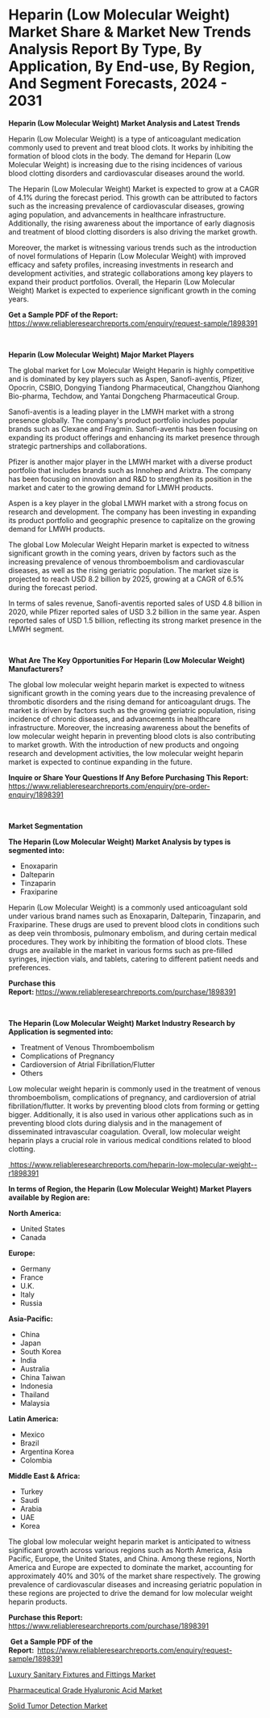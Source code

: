 <p><h1>Heparin (Low Molecular Weight) Market Share & Market New Trends Analysis Report By Type, By Application, By End-use, By Region, And Segment Forecasts, 2024 - 2031</h1></p><p><strong>Heparin (Low Molecular Weight) Market Analysis and Latest Trends</strong></p>
<p><p>Heparin (Low Molecular Weight) is a type of anticoagulant medication commonly used to prevent and treat blood clots. It works by inhibiting the formation of blood clots in the body. The demand for Heparin (Low Molecular Weight) is increasing due to the rising incidences of various blood clotting disorders and cardiovascular diseases around the world.</p><p>The Heparin (Low Molecular Weight) Market is expected to grow at a CAGR of 4.1% during the forecast period. This growth can be attributed to factors such as the increasing prevalence of cardiovascular diseases, growing aging population, and advancements in healthcare infrastructure. Additionally, the rising awareness about the importance of early diagnosis and treatment of blood clotting disorders is also driving the market growth.</p><p>Moreover, the market is witnessing various trends such as the introduction of novel formulations of Heparin (Low Molecular Weight) with improved efficacy and safety profiles, increasing investments in research and development activities, and strategic collaborations among key players to expand their product portfolios. Overall, the Heparin (Low Molecular Weight) Market is expected to experience significant growth in the coming years.</p></p>
<p><strong>Get a Sample PDF of the Report:&nbsp;</strong> <a href="https://www.reliableresearchreports.com/enquiry/request-sample/1898391">https://www.reliableresearchreports.com/enquiry/request-sample/1898391</a></p>
<p>&nbsp;</p>
<p><strong>Heparin (Low Molecular Weight) Major Market Players</strong></p>
<p><p>The global market for Low Molecular Weight Heparin is highly competitive and is dominated by key players such as Aspen, Sanofi-aventis, Pfizer, Opocrin, CSBIO, Dongying Tiandong Pharmaceutical, Changzhou Qianhong Bio-pharma, Techdow, and Yantai Dongcheng Pharmaceutical Group. </p><p>Sanofi-aventis is a leading player in the LMWH market with a strong presence globally. The company's product portfolio includes popular brands such as Clexane and Fragmin. Sanofi-aventis has been focusing on expanding its product offerings and enhancing its market presence through strategic partnerships and collaborations.</p><p>Pfizer is another major player in the LMWH market with a diverse product portfolio that includes brands such as Innohep and Arixtra. The company has been focusing on innovation and R&D to strengthen its position in the market and cater to the growing demand for LMWH products.</p><p>Aspen is a key player in the global LMWH market with a strong focus on research and development. The company has been investing in expanding its product portfolio and geographic presence to capitalize on the growing demand for LMWH products.</p><p>The global Low Molecular Weight Heparin market is expected to witness significant growth in the coming years, driven by factors such as the increasing prevalence of venous thromboembolism and cardiovascular diseases, as well as the rising geriatric population. The market size is projected to reach USD 8.2 billion by 2025, growing at a CAGR of 6.5% during the forecast period.</p><p>In terms of sales revenue, Sanofi-aventis reported sales of USD 4.8 billion in 2020, while Pfizer reported sales of USD 3.2 billion in the same year. Aspen reported sales of USD 1.5 billion, reflecting its strong market presence in the LMWH segment.</p></p>
<p>&nbsp;</p>
<p><strong>What Are The Key Opportunities For Heparin (Low Molecular Weight) Manufacturers?</strong></p>
<p><p>The global low molecular weight heparin market is expected to witness significant growth in the coming years due to the increasing prevalence of thrombotic disorders and the rising demand for anticoagulant drugs. The market is driven by factors such as the growing geriatric population, rising incidence of chronic diseases, and advancements in healthcare infrastructure. Moreover, the increasing awareness about the benefits of low molecular weight heparin in preventing blood clots is also contributing to market growth. With the introduction of new products and ongoing research and development activities, the low molecular weight heparin market is expected to continue expanding in the future.</p></p>
<p><strong>Inquire or Share Your Questions If Any Before Purchasing This Report:</strong> <a href="https://www.reliableresearchreports.com/enquiry/pre-order-enquiry/1898391">https://www.reliableresearchreports.com/enquiry/pre-order-enquiry/1898391</a></p>
<p>&nbsp;</p>
<p><strong>Market Segmentation</strong></p>
<p><strong>The Heparin (Low Molecular Weight) Market Analysis by types is segmented into:</strong></p>
<p><ul><li>Enoxaparin</li><li>Dalteparin</li><li>Tinzaparin</li><li>Fraxiparine</li></ul></p>
<p><p>Heparin (Low Molecular Weight) is a commonly used anticoagulant sold under various brand names such as Enoxaparin, Dalteparin, Tinzaparin, and Fraxiparine. These drugs are used to prevent blood clots in conditions such as deep vein thrombosis, pulmonary embolism, and during certain medical procedures. They work by inhibiting the formation of blood clots. These drugs are available in the market in various forms such as pre-filled syringes, injection vials, and tablets, catering to different patient needs and preferences.</p></p>
<p><strong>Purchase this Report:&nbsp;</strong><a href="https://www.reliableresearchreports.com/purchase/1898391">https://www.reliableresearchreports.com/purchase/1898391</a></p>
<p>&nbsp;</p>
<p><strong>The Heparin (Low Molecular Weight) Market Industry Research by Application is segmented into:</strong></p>
<p><ul><li>Treatment of Venous Thromboembolism</li><li>Complications of Pregnancy</li><li>Cardioversion of Atrial Fibrillation/Flutter</li><li>Others</li></ul></p>
<p><p>Low molecular weight heparin is commonly used in the treatment of venous thromboembolism, complications of pregnancy, and cardioversion of atrial fibrillation/flutter. It works by preventing blood clots from forming or getting bigger. Additionally, it is also used in various other applications such as in preventing blood clots during dialysis and in the management of disseminated intravascular coagulation. Overall, low molecular weight heparin plays a crucial role in various medical conditions related to blood clotting.</p></p>
<p><a href="https://www.reliableresearchreports.com/heparin-low-molecular-weight--r1898391">&nbsp;https://www.reliableresearchreports.com/heparin-low-molecular-weight--r1898391</a></p>
<p><strong>In terms of Region, the Heparin (Low Molecular Weight) Market Players available by Region are:</strong></p>
<p>
    <p> <strong> North America: </strong>
        <ul>
            <li>United States</li>
            <li>Canada</li>
        </ul>
        </p> 
    <p> <strong> Europe: </strong>
        <ul>
            <li>Germany</li>
            <li>France</li>
            <li>U.K.</li>
            <li>Italy</li>
            <li>Russia</li>
        </ul>
        </p> 
    <p> <strong> Asia-Pacific: </strong>
        <ul>
            <li>China</li>
            <li>Japan</li>
            <li>South Korea</li>
            <li>India</li>
            <li>Australia</li>
            <li>China Taiwan</li>
            <li>Indonesia</li>
            <li>Thailand</li>
            <li>Malaysia</li>
        </ul>
        </p> 
    <p> <strong> Latin America: </strong>
        <ul>
            <li>Mexico</li>
            <li>Brazil</li>
            <li>Argentina Korea</li>
            <li>Colombia</li>
        </ul>
        </p> 
    <p> <strong> Middle East & Africa: </strong>
        <ul>
            <li>Turkey</li>
            <li>Saudi</li>
            <li>Arabia</li>
            <li>UAE</li>
            <li>Korea</li>
        </ul>
    </p>
    </p>
<p><p>The global low molecular weight heparin market is anticipated to witness significant growth across various regions such as North America, Asia Pacific, Europe, the United States, and China. Among these regions, North America and Europe are expected to dominate the market, accounting for approximately 40% and 30% of the market share respectively. The growing prevalence of cardiovascular diseases and increasing geriatric population in these regions are projected to drive the demand for low molecular weight heparin products.</p></p>
<p><strong>Purchase this Report: </strong><a href="https://www.reliableresearchreports.com/purchase/1898391">https://www.reliableresearchreports.com/purchase/1898391</a></p>
<p>&nbsp;<strong>Get a Sample PDF of the Report:&nbsp;&nbsp;</strong><a href="https://www.reliableresearchreports.com/enquiry/request-sample/1898391">https://www.reliableresearchreports.com/enquiry/request-sample/1898391</a></p>
<p><strong></strong></p>
<p><p><a href="https://github.com/okotobwrhuteie/Market-Research-Report-List-2/blob/main/luxury-sanitary-fixtures-and-fittings-market.md">Luxury Sanitary Fixtures and Fittings Market</a></p><p><a href="https://issuu.com/reportprime-2/docs/pharmaceutical-grade-hyaluronic-acid-market-size-2">Pharmaceutical Grade Hyaluronic Acid Market</a></p><p><a href="https://github.com/LeilaniWyman2021/Market-Research-Report-List-1/blob/main/solid-tumor-detection-market.md">Solid Tumor Detection Market</a></p></p>